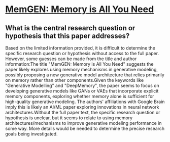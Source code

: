 # [MemGEN: Memory is All You Need](https://arxiv.org/abs/1803.11203)

## What is the central research question or hypothesis that this paper addresses?

Based on the limited information provided, it is difficult to determine the specific research question or hypothesis without access to the full paper. However, some guesses can be made from the title and author information:The title "MemGEN: Memory is All You Need" suggests the paper likely explores using memory mechanisms in generative modeling, possibly proposing a new generative model architecture that relies primarily on memory rather than other components.Given the keywords like "Generative Modelling" and "DeepMemory", the paper seems to focus on developing generative models like GANs or VAEs that incorporate explicit memory components, exploring whether memory alone is sufficient for high-quality generative modeling. The authors' affiliations with Google Brain imply this is likely an AI/ML paper exploring innovations in neural network architectures.Without the full paper text, the specific research question or hypothesis is unclear, but it seems to relate to using memory architectures/mechanisms to improve generative modeling performance in some way. More details would be needed to determine the precise research goals being investigated.
